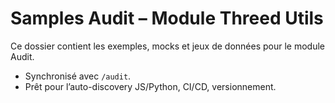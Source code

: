 # Samples Audit – Module Threed Utils

Ce dossier contient les exemples, mocks et jeux de données pour le module Audit.
- Synchronisé avec `/audit`.
- Prêt pour l’auto-discovery JS/Python, CI/CD, versionnement.
